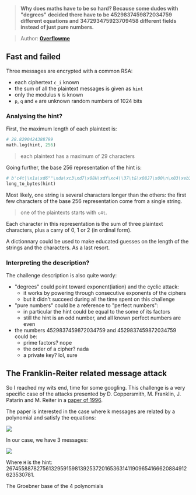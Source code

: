 > **Why does maths have to be so hard? Because some dudes with "degrees"**
> **decided there have to be 4529837459872034759 different equations and**
> **347293475923709458 different fields instead of just pure numbers.**

> Author: **[0verflowme][author-profile]**

## Fast and failed

Three messages are encrypted with a common RSA:

- each ciphertext `c_i` known
- the sum of all the plaintext messages is given as `hint`
- only the modulus `N` is known
- `p`, `q` and `e` are unknown random numbers of 1024 bits

### Analysing the hint?

First, the maximum length of each plaintext is:

```python
# 28.8290424388799
math.log(hint, 256)
```

> each plaintext has a maximum of 29 characters

Going further, the base 256 representation of the hint is:

```python
# b'c4t|\x1a\xd6""\xda\xc3\xd7\x08H\xdf\xc4\\37\t&\x08J7\x00\n\x03\xeb3\x1d'
long_to_bytes(hint)
```

Most likely, one string is several characters longer than the others: the first
few characters of the base 256 representation come from a single string.

> one of the plaintexts starts with `c4t`.

Each character in this representation is the sum of three plaintext characters,
plus a carry of 0, 1 or 2 (in ordinal form).

A dictionnary could be used to make educated guesses on the length of the strings
and the characters. As a last resort.

### Interpreting the description?

The challenge description is also quite wordy:

- "degrees" could point toward exponent(iation) and the cyclic attack:
  - it works by powering through consecutive exponents of the ciphers
  - but it didn't succeed during all the time spent on this challenge
- "pure numbers" could be a reference to "perfect numbers":
  - in particular the hint could be equal to the some of its factors
  - still the hint is an odd number, and all known perfect numbers are even
- the numbers 4529837459872034759 and 4529837459872034759 could be:
  - prime factors? nope
  - the order of a cipher? nada
  - a private key? lol, sure

## The Franklin-Reiter related message attack

So I reached my wits end, time for some googling. This challenge is a very
specific case of the attacks presented by D. Coppersmith, M. Franklin,
J. Patarin and M. Reiter in a [paper of 1996][coppersmith-paper].

The paper is interested in the case where k messages are related by a polynomial
and satisfy the equations:

![][equation-related-messages]

In our case, we have 3 messages:

![][equation-quick-maffs]

Where `H` is the hint: 2674558878275613295915981392537201653631411909654166620884912623530781.

The Groebner base of the 4 polynomials

[author-profile]: https://app.hackthebox.eu/users/109128
[coppersmith-paper]: https://link.springer.com/content/pdf/10.1007/3-540-68339-9_1.pdf

[equation-quick-maffs]: images/equations/quick-maffs.png
[equation-related-messages]: images/equations/related-messages.png
[symbol-polynomial-relation]: images/symbols/polynomial-relation.png
